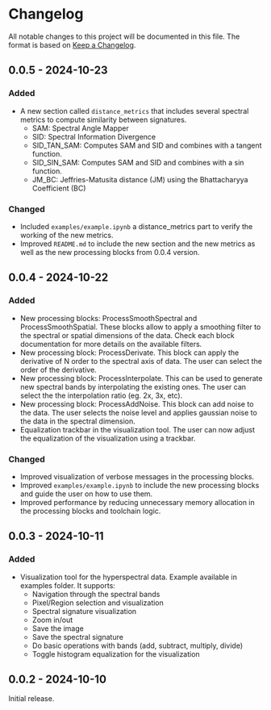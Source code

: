 # Changelog
All notable changes to this project will be documented in this file.
The format is based on [Keep a Changelog](https://keepachangelog.com).


## 0.0.5 - 2024-10-23
### Added
- A new section called `distance_metrics` that includes several spectral metrics to compute similarity between signatures.
  - SAM: Spectral Angle Mapper
  - SID: Spectral Information Divergence
  - SID_TAN_SAM: Computes SAM and SID and combines with a tangent function.
  - SID_SIN_SAM: Computes SAM and SID and combines with a sin function.
  - JM_BC: Jeffries-Matusita distance (JM) using the Bhattacharyya Coefficient (BC)
### Changed
- Included `examples/example.ipynb` a distance_metrics part to verify the working of the new metrics.
- Improved `README.md` to include the new section and the new metrics as well as the new processing blocks from 0.0.4 version.

## 0.0.4 - 2024-10-22
### Added
- New processing blocks: ProcessSmoothSpectral and ProcessSmoothSpatial. These blocks allow to apply a smoothing filter to the spectral or spatial dimensions of the data. Check each block documentation for more details on the available filters.
- New processing block: ProcessDerivate. This block can apply the derivative of N order to the spectral axis of data. The user can select the order of the derivative.
- New processing block: ProcessInterpolate. This can be used to generate new spectral bands by interpolating the existing ones. The user can select the the interpolation ratio (eg. 2x, 3x, etc).
- New processing block: ProcessAddNoise. This block can add noise to the data. The user selects the noise level and applies gaussian noise to the data in the spectral dimension.
- Equalization trackbar in the visualization tool. The user can now adjust the equalization of the visualization using a trackbar.
### Changed
- Improved visualization of verbose messages in the processing blocks.
- Improved `examples/example.ipynb` to include the new processing blocks and guide the user on how to use them.
- Improved performance by reducing unnecessary memory allocation in the processing blocks and toolchain logic.

## 0.0.3 - 2024-10-11
### Added
- Visualization tool for the hyperspectral data. Example available in examples folder. It supports:
  - Navigation through the spectral bands
  - Pixel/Region selection and visualization
  - Spectral signature visualization
  - Zoom in/out
  - Save the image
  - Save the spectral signature
  - Do basic operations with bands (add, subtract, multiply, divide)
  - Toggle histogram equalization for the visualization

## 0.0.2 - 2024-10-10
Initial release.